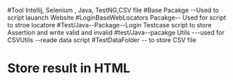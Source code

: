 #Tool Intellij, Selenium , Java, TestNG,CSV file #Base Pacakge --Used to script lauanch Website 
#LoginBaseWebLocators Pacakge-- Used for script to stroe locatore
#Test/Java--Package--Login Testcase script to store Assertion and write valid and invalid 
#test/Java--pacakge Utils ---used for CSVUtils --reade data script 
#TestDataFolder -- to store CSV file
# Store result in HTML

